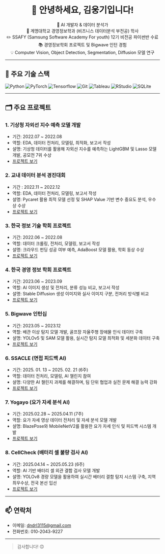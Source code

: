 <h1 align="center">👋 안녕하세요, 김웅기입니다!</h1>
<p align="center">
  🌱 AI 개발자 & 데이터 분석가<br>
  🏫 계명대학교 경영정보학과 (비즈니스 데이터분석 부전공) 학사<br>
  ✏️ SSAFY (Samsung Software Academy For youth) 12기 비전공 파이썬반 수료<br>
  📚 경영정보학회 프로젝트 및 Bigwave 인턴 경험<br>
  💡 Computer Vision, Object Detection, Segmentation, Diffusion 모델 연구<br>
</p>

---

## 🔧 주요 기술 스택

![Python](https://img.shields.io/badge/Python-3776AB?logo=python&logoColor=white)
![PyTorch](https://img.shields.io/badge/PyTorch-EE4C2C?logo=pytorch&logoColor=white)
![Tensorflow](https://img.shields.io/badge/Tensorflow-FFBB00?logo=tensorflow&logoColor=black)
![Git](https://img.shields.io/badge/Git-F05032?logo=git&logoColor=white)
![Tableau](https://img.shields.io/badge/Tableau-E97627?logo=Tableau&logoColor=white)
![RStudio](https://img.shields.io/badge/RStudio-75AADB?logo=RStudio&logoColor=white)
![SQLite](https://img.shields.io/badge/SQLite-003B57?logo=sqlite&logoColor=white)

---

## 🗂 주요 프로젝트

### 1. 기상청 자외선 지수 예측 모델 개발  
- 기간: 2022.07 ~ 2022.08  
- 역할: EDA, 데이터 전처리, 모델링, 최적화, 보고서 작성  
- 설명: 기상청 데이터를 활용해 자외선 지수를 예측하는 LightGBM 및 Lasso 모델 개발, 공모전 7위 수상  
- [프로젝트 보기](https://github.com/wwwoong1/Meteorological)

### 2. 교내 데이터 분석 경진대회
- 기간 : 2022.11 ~ 2022.12
- 역할: EDA, 데이터 전처리, 모델링, 보고서 작성  
- 설명: Pycaret 활용 최적 모델 선정 및 SHAP Value 기반 변수 중요도 분석, 우수상 수상
- [프로젝트 보기](https://github.com/wwwoong1/Intra-school-competition)

### 3. 한국 정보 기술 학회 프로젝트  
- 기간: 2022.06 ~ 2022.08  
- 역할: 데이터 크롤링, 전처리, 모델링, 보고서 작성  
- 설명: 크라우드 펀딩 성공 여부 예측, AdaBoost 모델 활용, 학회 동상 수상  
- [프로젝트 보기](https://github.com/wwwoong1/kmis)

### 4. 한국 경영 정보 학회 프로젝트  
- 기간: 2023.06 ~ 2023.09  
- 역할: AI 이미지 생성 및 전처리, 분류 성능 비교, 보고서 작성  
- 설명: Stable Diffusion 생성 이미지와 실사 이미지 구분, 전처리 방식별 비교  
- [프로젝트 보기](https://github.com/wwwoong1/kmis_2)

### 5. Bigwave 인턴십  
- 기간: 2023.05 ~ 2023.12  
- 역할: 배관 이상 탐지 모델 개발, 골프장 자율주행 장애물 인식 데이터 구축  
- 설명: YOLOv5 및 SAM 모델 활용, 실시간 탐지 모델 최적화 및 세분화 데이터 구축  
- [프로젝트 보기](https://github.com/wwwoong1/bigwave)

### 6. SSACLE (면접 피드백 AI)
- 기간: 2025. 01. 13 ~ 2025. 02. 21 (6주) 
- 역할: 데이터 전처리, 모델링, AI 챌린지 참여  
- 설명: 다양한 AI 챌린지 과제를 해결하며, 팀 단위 협업과 실전 문제 해결 능력 강화  
- [프로젝트 보기](https://github.com/wwwoong1/SSACLE)

### 7. Yogayo (요가 자세 분석 AI)  
- 기간: 2025.02.28 ~ 2025.04.11 (7주)  
- 역할: 요가 자세 영상 데이터 전처리 및 자세 분석 모델 개발  
- 설명: BlazePose와 MobileNetV2를 활용한 요가 자세 인식 및 피드백 시스템 개발  
- [프로젝트 보기](https://github.com/wwwoong1/yogayo)

### 8. CellCheck (배터리 셀 불량 검사 AI)  
- 기간: 2025.04.14 ~ 2025.05.23 (6주)
- 역할: AI 기반 배터리 셀 외관 결함 검사 모델 개발  
- 설명: YOLOv8 경량 모델을 활용하여 실시간 배터리 결함 탐지 시스템 구축, 지역 최우수상, 전국 본선 입선
- [프로젝트 보기](https://github.com/wwwoong1/cellcheck)

---

## 📫 연락처  
- 이메일: dndrl3115@gmail.com  
- 전화번호: 010-2043-9227

---

> 감사합니다! 😊
